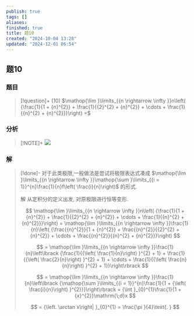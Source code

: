 ```yaml
---
publish: true
tags: []
aliases: 
finished: true
title: 题10
created: "2024-10-04 13:28"
updated: "2024-12-01 06:54"
---
```

## 题10
### 题目
> [!question]+
> (10) $\mathop{\lim }\limits_{{n \rightarrow  \infty }}n\left( {\frac{1}{1 + {n}^{2}} + \frac{1}{{2}^{2} + {n}^{2}} + \cdots  + \frac{1}{{n}^{2} + {n}^{2}}}\right)  =$
### 分析
> [!NOTE]+
> ![](https://img.hwenyi.live/202411201725499.webp)
### 解
> [!done]-
> 对于此类极限,一般做法是尝试将极限表达式凑成 $\mathop{\lim }\limits_{{n \rightarrow  \infty }}\mathop{\sum }\limits_{{i = 1}}^{n}\frac{1}{n}f\left( \frac{i}{n}\right)$ 的形式.
> 
> 解 从定积分的定义出发, 对原极限进行恒等变形.
> 
> $$
> \mathop{\lim }\limits_{{n \rightarrow  \infty }}n\left( {\frac{1}{1 + {n}^{2}} + \frac{1}{{2}^{2} + {n}^{2}} + \cdots  + \frac{1}{{n}^{2} + {n}^{2}}}\right)  = \mathop{\lim }\limits_{{n \rightarrow  \infty }}\frac{1}{n}\left( {\frac{{n}^{2}}{1 + {n}^{2}} + \frac{{n}^{2}}{{2}^{2} + {n}^{2}} + \cdots  + \frac{{n}^{2}}{{n}^{2} + {n}^{2}}}\right)
> $$
> 
> $$
> = \mathop{\lim }\limits_{{n \rightarrow  \infty }}\frac{1}{n}\left\lbrack  {\frac{1}{{\left( \frac{1}{n}\right) }^{2} + 1} + \frac{1}{{\left( \frac{2}{n}\right) }^{2} + 1} + \cdots  + \frac{1}{{\left( \frac{n}{n}\right) }^{2} + 1}}\right\rbrack
> $$
> 
> $$
> = \mathop{\lim }\limits_{{n \rightarrow  \infty }}\frac{1}{n}\left\lbrack  {\mathop{\sum }\limits_{{i = 1}}^{n}\frac{1}{1 + {\left( \frac{i}{n}\right) }^{2}}}\right\rbrack   = {\int }_{0}^{1}\frac{1}{1 + {x}^{2}}\mathrm{\;d}x
> $$
> 
> $$
> = {\left. \arctan x\right| }_{0}^{1} = \frac{\pi }{4}\text{. }
> $$